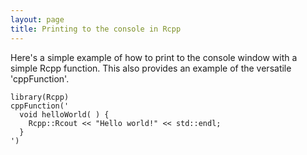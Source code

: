 ```yaml
---
layout: page
title: Printing to the console in Rcpp
---
```


Here's a simple example of how to print to the console window with a simple Rcpp function. This also provides an example of the versatile 'cppFunction'.

```
library(Rcpp)
cppFunction('
  void helloWorld( ) {
    Rcpp::Rcout << "Hello world!" << std::endl;
  }
')
```
